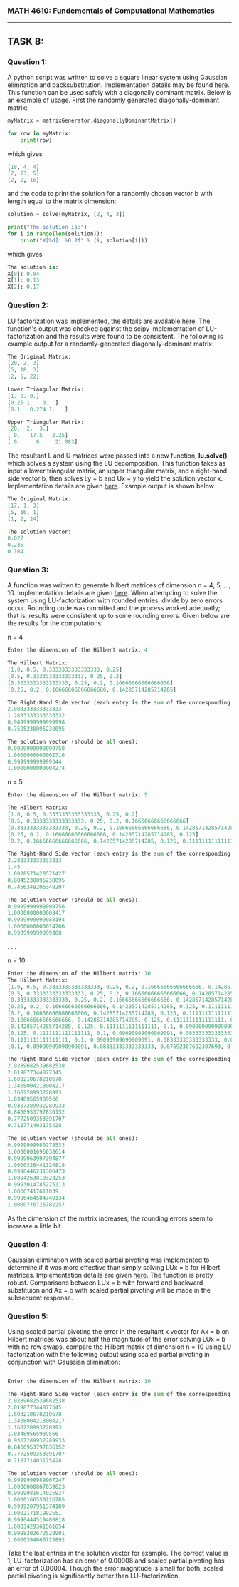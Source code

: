 ### MATH 4610: Fundementals of Computational Mathematics 
***

## TASK 8:

### Question 1:

A python script was written to solve a square linear system using Gaussian elimnation and backsubstitution. Implementation details may be found [here](https://github.com/HyrumHansen/math4610/blob/main/code/task8/gaussianEliminationSystemSolution.md). This function can be used safely with a diagonally dominant matrix. Below is an example of usage. First the randomly generated diagonally-dominant matrix:

```python
myMatrix = matrixGenerator.diagonallyDominantMatrix()

for row in myMatrix:
    print(row)
```

which gives 

```python
[18, 4, 4]
[2, 23, 5]
[2, 2, 16]
```
and the code to print the solution for a randomly chosen vector b with length equal to the matrix dimension:

```python
solution = solve(myMatrix, [2, 4, 3])

print("The solution is:")
for i in range(len(solution)):
    print("X[%d]: %0.2f" % (i, solution[i]))
```

which gives

```python
The solution is:
X[0]: 0.04
X[1]: 0.13
X[2]: 0.17
```

### Question 2:

LU factorization was implemented, the details are available [here](https://github.com/HyrumHansen/math4610/blob/main/code/task8/LUdecomposition.md). The function's output was checked against the scipy implementation of LU-factorization and the results were found to be consistent. The following is example output for a randomly-generated diagonally-dominant matrix:

```python
The Original Matrix: 
[20, 2, 3]
[5, 18, 3]
[2, 5, 22]

Lower Triangular Matrix:
[1. 0. 0.]
[0.25 1.   0.  ]
[0.1   0.274 1.   ]

Upper Triangular Matrix:
[20.  2.  3.]
[ 0.   17.5   2.25]
[ 0.     0.    21.083]
```

The resultant L and U matrices were passed into a new function, **lu.solve()**, which solves a system using the LU decomposition. This function takes as input a lower triangular matrix, an upper triangular matrix, and a right-hand side vector b, then solves Ly = b and Ux = y to yield the solution vector x. Implementation details are given [here](https://github.com/HyrumHansen/math4610/blob/main/code/task8/luSolve.md). Example output is shown below. 

```python
The Original Matrix: 
[17, 1, 3]
[5, 16, 1]
[1, 2, 24]

The solution vector:
0.027
0.235
0.104
```

### Question 3:

A function was written to generate hilbert matrices of dimension n = 4, 5, ..., 10. Implementation details are given [here](https://github.com/HyrumHansen/math4610/blob/main/code/task8/generateHilbertMatrix.md). When attempting to solve the system using LU-factorization with rounded entries, divide by zero errors occur. Rounding code was ommitted and the process worked adequatly; that is, results were consistent up to some rounding errors. Given below are the results for the computations:

n = 4
```python
Enter the dimension of the Hilbert matrix: 4

The Hilbert Matrix:
[1.0, 0.5, 0.3333333333333333, 0.25]
[0.5, 0.3333333333333333, 0.25, 0.2]
[0.3333333333333333, 0.25, 0.2, 0.16666666666666666]
[0.25, 0.2, 0.16666666666666666, 0.14285714285714285]

The Right-Hand Side vector (each entry is the sum of the corresponding row):
2.083333333333333
1.2833333333333332
0.9499999999999998
0.7595238095238095

The solution vector (should be all ones):
0.9999999999999758
1.0000000000002716
0.999999999999344
1.0000000000004274
```

n = 5
```python
Enter the dimension of the Hilbert matrix: 5

The Hilbert Matrix: 
[1.0, 0.5, 0.3333333333333333, 0.25, 0.2]
[0.5, 0.3333333333333333, 0.25, 0.2, 0.16666666666666666]
[0.3333333333333333, 0.25, 0.2, 0.16666666666666666, 0.14285714285714285]
[0.25, 0.2, 0.16666666666666666, 0.14285714285714285, 0.125]
[0.2, 0.16666666666666666, 0.14285714285714285, 0.125, 0.1111111111111111]

The Right-Hand Side vector (each entry is the sum of the corresponding row):
2.283333333333333
1.45
1.0928571428571427
0.8845238095238095
0.7456349206349207

The solution vector (should be all ones):
0.9999999999999756
1.0000000000003417
0.9999999999988194
1.0000000000014766
0.999999999999388
```
.
.
.

n = 10
```python
Enter the dimension of the Hilbert matrix: 10
The Hilbert Matrix: 
[1.0, 0.5, 0.3333333333333333, 0.25, 0.2, 0.16666666666666666, 0.14285714285714285, 0.125, 0.1111111111111111, 0.1]
[0.5, 0.3333333333333333, 0.25, 0.2, 0.16666666666666666, 0.14285714285714285, 0.125, 0.1111111111111111, 0.1, 0.09090909090909091]
[0.3333333333333333, 0.25, 0.2, 0.16666666666666666, 0.14285714285714285, 0.125, 0.1111111111111111, 0.1, 0.09090909090909091, 0.08333333333333333]
[0.25, 0.2, 0.16666666666666666, 0.14285714285714285, 0.125, 0.1111111111111111, 0.1, 0.09090909090909091, 0.08333333333333333, 0.07692307692307693]
[0.2, 0.16666666666666666, 0.14285714285714285, 0.125, 0.1111111111111111, 0.1, 0.09090909090909091, 0.08333333333333333, 0.07692307692307693, 0.07142857142857142]
[0.16666666666666666, 0.14285714285714285, 0.125, 0.1111111111111111, 0.1, 0.09090909090909091, 0.08333333333333333, 0.07692307692307693, 0.07142857142857142, 0.06666666666666667]       
[0.14285714285714285, 0.125, 0.1111111111111111, 0.1, 0.09090909090909091, 0.08333333333333333, 0.07692307692307693, 0.07142857142857142, 0.06666666666666667, 0.0625]
[0.125, 0.1111111111111111, 0.1, 0.09090909090909091, 0.08333333333333333, 0.07692307692307693, 0.07142857142857142, 0.06666666666666667, 0.0625, 0.058823529411764705]
[0.1111111111111111, 0.1, 0.09090909090909091, 0.08333333333333333, 0.07692307692307693, 0.07142857142857142, 0.06666666666666667, 0.0625, 0.058823529411764705, 0.05555555555555555]     
[0.1, 0.09090909090909091, 0.08333333333333333, 0.07692307692307693, 0.07142857142857142, 0.06666666666666667, 0.0625, 0.058823529411764705, 0.05555555555555555, 0.05263157894736842]   

The Right-Hand Side vector (each entry is the sum of the corresponding row):
2.9289682539682538
2.019877344877345
1.603210678210678
1.3468004218004217
1.168228993228993
1.03489565989566
0.9307289932289933
0.8466953797836152
0.7772509353391707
0.718771403175428

The solution vector (should be all ones):
0.9999999980279533
1.0000001696038614
0.9999963997394877
1.0000326441124818
0.9998446231300473
1.0004263810323253
0.9993014785225113
1.00067417611039
0.9996464584748134
1.0000776725782257
```

As the dimension of the matrix increases, the rounding errors seem to increase a little bit. 

### Question 4:

Gaussian elimination with scaled partial pivoting was implemented to determine if it was more effective than simply solving LUx = b for Hilbert matrices. Implementation details are given [here](https://github.com/HyrumHansen/math4610/blob/main/code/task8/GaussianScaledPartialPivoting.md). The function is pretty robust. Comparisons between LUx = b with forward and backward substituion and Ax = b with scaled partial pivoting will be made in the subsequent response.

### Question 5:

Using scaled partial pivoting the error in the resultant x vector for Ax = b on Hilbert matrices was about half the magnitude of the error solving LUx = b with no row swaps. compare the Hilbert matrix of dimension n = 10 using LU factorization with the following output using scaled partial pivoting in conjunction with Gaussian elimination:

```python

Enter the dimension of the Hilbert matrix: 10

The Right-Hand Side vector (each entry is the sum of the corresponding row): 
2.9289682539682538
2.019877344877345
1.603210678210678
1.3468004218004217
1.168228993228993
1.03489565989566
0.9307289932289933
0.8466953797836152
0.7772509353391707
0.718771403175428

The solution vector (should be all ones):
0.9999999989907247
1.0000000867039023
0.9999981614025927
1.0000166550216785
0.9999207951374189
1.000217181992551
0.9996444519400818
1.0003429361561054
0.9998202672529901
1.0000394660715892
```

Take the last entries in the solution vector for example. The correct value is 1, LU-factorization has an error of 0.00008 and scaled partial pivoting has an error of 0.00004. Though the error magnitude is small for both, scaled partial pivoting is significantly better than LU-factorization.

